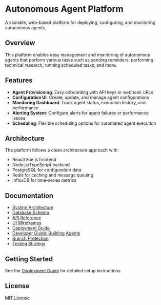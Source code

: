 # Autonomous Agent Platform

A scalable, web-based platform for deploying, configuring, and monitoring autonomous agents.

## Overview

This platform enables easy management and monitoring of autonomous agents that perform various tasks such as sending reminders, performing technical research, running scheduled tasks, and more.

## Features

- **Agent Provisioning**: Easy onboarding with API keys or webhook URLs
- **Configuration UI**: Create, update, and manage agent configurations
- **Monitoring Dashboard**: Track agent status, execution history, and performance
- **Alerting System**: Configure alerts for agent failures or performance issues
- **Scheduling**: Flexible scheduling options for automated agent execution

## Architecture

The platform follows a clean architecture approach with:

- React/Vue.js frontend
- Node.js/TypeScript backend
- PostgreSQL for configuration data
- Redis for caching and message queuing
- InfluxDB for time-series metrics

## Documentation

- [System Architecture](./docs/architecture/system-overview.md)
- [Database Schema](./docs/architecture/database-schema.md)
- [API Reference](./docs/api/api-reference.md)
- [UI Wireframes](./docs/ui/wireframes.md)
- [Deployment Guide](./docs/deployment/deployment-guide.md)
- [Developer Guide: Building Agents](./docs/developer/building-agents.md)
- [Branch Protection](./docs/developer/branch-protection.md)
- [Testing Strategy](./docs/testing/testing-strategy.md)

## Getting Started

See the [Deployment Guide](./docs/deployment/deployment-guide.md) for detailed setup instructions.

## License

[MIT License](LICENSE)
